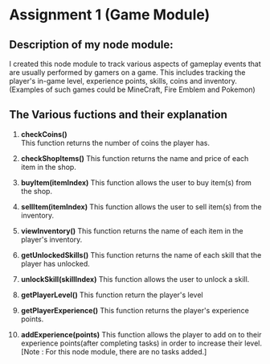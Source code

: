 # Assignment 1 (Game Module)

## Description of my node module: 
I created this node module to track various aspects of gameplay events that are usually performed by gamers on a game. This includes tracking the player's in-game level, experience points, skills, coins and inventory. 
(Examples of such games could be MineCraft, Fire Emblem and Pokemon)

## The Various fuctions and their explanation
1. **checkCoins()**     
    This function returns the number of coins the player has.


2. **checkShopItems()**
    This function returns the name and price of each item in the shop.

3. **buyItem(itemIndex)**
    This function allows the user to buy item(s) from the shop.

4. **sellItem(itemIndex)**
    This function allows the user to sell item(s) from the inventory.

5. **viewInventory()**
    This function returns the name of each item in the player's inventory.

6. **getUnlockedSkills()**
    This function returns the name of each skill that the player has unlocked.

7. **unlockSkill(skillIndex)**
    This function allows the user to unlock a skill.

8. **getPlayerLevel()**
    This function return the player's level

9. **getPlayerExperience()**
    This function returns the player's experience points.

10. **addExperience(points)**
    This function allows the player to add on to their experience points(after completing tasks) in order to increase their level. [Note : For this node module, there are no tasks added.]


